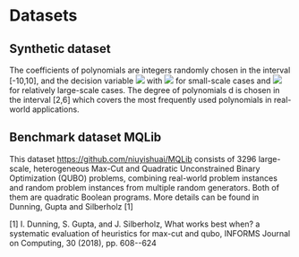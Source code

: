 # Datasets

## Synthetic dataset 
The coefficients of polynomials are integers randomly chosen in the interval [-10,10], and the decision variable ![](https://latex.codecogs.com/gif.latex?V\in\{-1,1\}^n) with ![](https://latex.codecogs.com/svg.latex?2\leq%20n%20\leq%2010) for small-scale cases and ![](https://latex.codecogs.com/gif.latex?11\leq%20n\leq%2020) for relatively large-scale cases. The degree of polynomials d is chosen in the interval [2,6] which covers the most frequently used polynomials in real-world applications. 

## Benchmark dataset MQLib
This dataset https://github.com/niuyishuai/MQLib consists of 3296 large-scale, heterogeneous Max-Cut and Quadratic Unconstrained Binary Optimization (QUBO) problems, combining real-world problem instances and random problem instances from multiple random generators. Both of them are quadratic Boolean programs. More details can be found in Dunning, Gupta and Silberholz [1]

[1] I. Dunning, S. Gupta, and J. Silberholz, What works best when? a systematic evaluation of heuristics for max-cut and qubo, INFORMS Journal on Computing, 30 (2018), pp. 608--624
